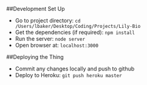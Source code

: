 ##Development Set Up

- Go to project directory: `cd /Users/lbaker/Desktop/Coding/Projects/Lily-Bio`
- Get the dependencies (if required): `npm install`
- Run the server: `node server`
- Open browser at: `localhost:3000`

##Deploying the Thing

- Commit any changes locally and push to github
- Deploy to Heroku: `git push heroku master` 

